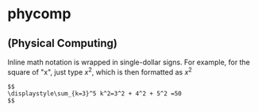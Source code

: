# phycomp
## (Physical Computing)

Inline math notation is wrapped in single-dollar signs. For example, for the square of "x", just type $x^2$, which is then formatted as 
$x^2$
 

```
$$
\displaystyle\sum_{k=3}^5 k^2=3^2 + 4^2 + 5^2 =50
$$
```